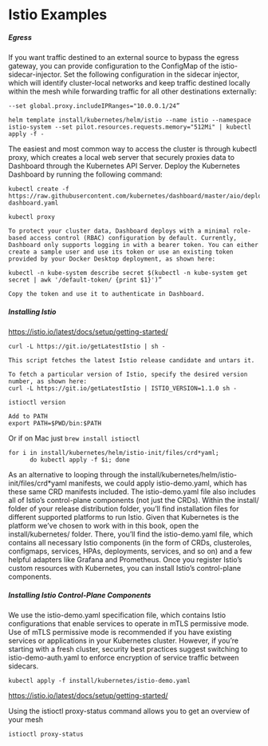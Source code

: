 # Istio Examples

##### Egress
If you want traffic destined to an external source to bypass the egress gateway, you can provide configuration to the ConfigMap of the istio-sidecar-injector. Set the following configuration in the sidecar injector, which will identify cluster-local networks and keep traffic destined locally within the mesh while forwarding traffic for all other destinations externally:
```
--set global.proxy.includeIPRanges="10.0.0.1/24”
```


```
helm template install/kubernetes/helm/istio --name istio --namespace istio-system --set pilot.resources.requests.memory="512Mi" | kubectl apply -f -
```

The easiest and most common way to access the cluster is through kubectl proxy, which creates a local web server that securely proxies data to Dashboard through the Kubernetes API Server. Deploy the Kubernetes Dashboard by running the following command:
```
kubectl create -f https://raw.githubusercontent.com/kubernetes/dashboard/master/aio/deploy/recommended/kubernetes-dashboard.yaml

kubectl proxy

To protect your cluster data, Dashboard deploys with a minimal role-based access control (RBAC) configuration by default. Currently, Dashboard only supports logging in with a bearer token. You can either create a sample user and use its token or use an existing token provided by your Docker Desktop deployment, as shown here:

kubectl -n kube-system describe secret $(kubectl -n kube-system get secret | awk '/default-token/ {print $1}')”

Copy the token and use it to authenticate in Dashboard.

```

##### Installing Istio

https://istio.io/latest/docs/setup/getting-started/


```
curl -L https://git.io/getLatestIstio | sh -

This script fetches the latest Istio release candidate and untars it.

To fetch a particular version of Istio, specify the desired version number, as shown here:
curl -L https://git.io/getLatestIstio | ISTIO_VERSION=1.1.0 sh -

istioctl version

Add to PATH
export PATH=$PWD/bin:$PATH
```
Or if on Mac just `brew install istioctl`

```
for i in install/kubernetes/helm/istio-init/files/crd*yaml;
      do kubectl apply -f $i; done
```
As an alternative to looping through the install/kubernetes/helm/istio-init/files/crd*yaml manifests, we could apply istio-demo.yaml, which has these same CRD manifests included. The istio-demo.yaml file also includes all of Istio’s control-plane components (not just the CRDs). Within the install/ folder of your release distribution folder, you’ll find installation files for different supported platforms to run Istio. Given that Kubernetes is the platform we’ve chosen to work with in this book, open the install/kubernetes/ folder. There, you’ll find the istio-demo.yaml file, which contains all necessary Istio components (in the form of CRDs, clusteroles, configmaps, services, HPAs, deployments, services, and so on) and a few helpful adapters like Grafana and Prometheus.
Once you register Istio’s custom resources with Kubernetes, you can install Istio’s control-plane components.


##### Installing Istio Control-Plane Components
We use the istio-demo.yaml specification file, which contains Istio configurations that enable services to operate in mTLS permissive mode. Use of mTLS permissive mode is recommended if you have existing services or applications in your Kubernetes cluster. However, if you’re starting with a fresh cluster, security best practices suggest switching to istio-demo-auth.yaml to enforce encryption of service traffic between sidecars.
```
kubectl apply -f install/kubernetes/istio-demo.yaml
```

https://istio.io/latest/docs/setup/getting-started/

Using the istioctl proxy-status command allows you to get an overview of your mesh
```
istioctl proxy-status
```

